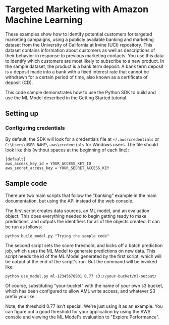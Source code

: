 # Targeted Marketing with Amazon Machine Learning

These examples show how to identify potential customers for targeted
marketing campaigns, using a publicly available banking and marketing
dataset from the University of California at Irvine (UCI) repository.
This dataset contains information about customers as well as
descriptions of their behavior in response to previous marketing
contacts. You use this data to identify which customers are most
likely to subscribe to a new product. In the sample dataset, the
product is a bank term deposit. A bank term deposit is a deposit made
into a bank with a fixed interest rate that cannot be withdrawn for a
certain period of time, also known as a certificate of deposit (CD).

This code sample demonstrates how to use the Python SDK
to build and use the ML Model described in the Getting Started
tutorial.

## Setting up

### Configuring credentials

By default, the SDK will look for a credentials file at `~/.aws/credentials` or
`C:\Users\USER_NAME\.aws\credentials` for Windows users.
The file should look like this (without spaces at the beginning of each line):

    [default]
    aws_access_key_id = YOUR_ACCESS_KEY_ID
    aws_secret_access_key = YOUR_SECRET_ACCESS_KEY

## Sample code

There are two main scripts that follow the "banking" example in the
main documentation, but using the API instead of the web console.

The first script creates data sources, an ML model, and an evaluation
object.  This does everything needed to begin getting ready to make
predictions, and outputs the identifiers for all of the objects created.
It can be run as follows:

    python build_model.py "Trying the sample code"

The second script sets the score threshold, and kicks off a batch
prediction job, which uses the ML Model to generate predictions on
new data.  This script needs the id of the ML Model generated by
the first script, which will be output at the end of the script's
run.  But the command will be invoked like:

    python use_model.py ml-12345678901 0.77 s3://your-bucket/ml-output/

Of course, substituting "your-bucket" with the name of your own s3 bucket,
which has been configured to allow AML write access, and whatever S3 prefix
you like.

Note, the threshold 0.77 isn't special.  We're just using it as
an example.  You can figure out a good threshold for your application
by using the AWS console and viewing the ML Model's evaluation to
"Explore Performance".
